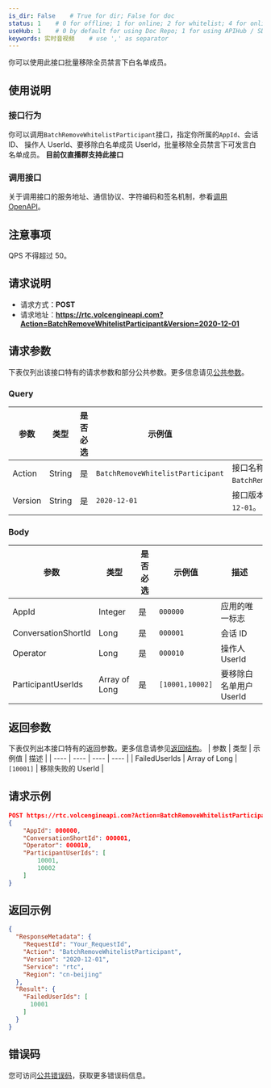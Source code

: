 ```yaml
---
is_dir: False    # True for dir; False for doc
status: 1    # 0 for offline; 1 for online; 2 for whitelist; 4 for online but hidden in TOC
useHub: 1    # 0 by default for using Doc Repo; 1 for using APIHub / SDKHub.
keywords: 实时音视频    # use ',' as separator
---
```


你可以使用此接口批量移除全员禁言下白名单成员。
## 使用说明
### 接口行为
你可以调用`BatchRemoveWhitelistParticipant`接口，指定你所属的`AppId`、会话 ID、 操作人 UserId、要移除白名单成员 UserId，批量移除全员禁言下可发言白名单成员。
**目前仅直播群支持此接口**
### 调用接口
关于调用接口的服务地址、通信协议、字符编码和签名机制，参看[调用 OpenAPI](412251)。
## 注意事项
QPS 不得超过 50。
## 请求说明
- 请求方式：**POST**
- 请求地址：**https://rtc.volcengineapi.com?Action=BatchRemoveWhitelistParticipant&Version=2020-12-01**
## 请求参数
下表仅列出该接口特有的请求参数和部分公共参数。更多信息请见[公共参数](412251#public)。
### Query
| 参数 | 类型 | 是否必选 | 示例值 | 描述 |
| ---- | ---- | ---- | ---- | ---- |
| Action | String | 是 | `BatchRemoveWhitelistParticipant` | 接口名称。当前 API 的名称为 `BatchRemoveWhitelistParticipant`。 |
| Version | String | 是 | `2020-12-01` | 接口版本。当前 API 的版本为 `2020-12-01`。 |
### Body
| 参数 | 类型 | 是否必选 | 示例值 | 描述 |
| ---- | ---- | ---- | ---- | ---- |
| AppId | Integer | 是 | `000000` | 应用的唯一标志 |
| ConversationShortId | Long | 是 | `000001` | 会话 ID |
| Operator | Long | 是 | `000010` | 操作人 UserId |
| ParticipantUserIds | Array of Long | 是 | `[10001,10002]` | 要移除白名单用户 UserId |
## 返回参数
下表仅列出本接口特有的返回参数。更多信息请参见[返回结构](https://www.volcengine.com/docs/6348/192711#baseresponse)。
| 参数 | 类型 | 示例值 | 描述 |
| ---- | ---- | ---- | ---- |
| FailedUserIds | Array of Long | `[10001]` | 移除失败的 UserId |
## 请求示例
```json
POST https://rtc.volcengineapi.com?Action=BatchRemoveWhitelistParticipant&Version=2020-12-01
{
    "AppId": 000000,
    "ConversationShortId": 000001,
    "Operator": 000010,
    "ParticipantUserIds": [
        10001,
        10002
    ]
}
```
## 返回示例
```json
{
  "ResponseMetadata": {
    "RequestId": "Your_RequestId",
    "Action": "BatchRemoveWhitelistParticipant",
    "Version": "2020-12-01",
    "Service": "rtc",
    "Region": "cn-beijing"
  },
  "Result": {
    "FailedUserIds": [
      10001
    ]
  }
}
```

## 错误码
您可访问[公共错误码](https://www.volcengine.com/docs/6348/412253)，获取更多错误码信息。
